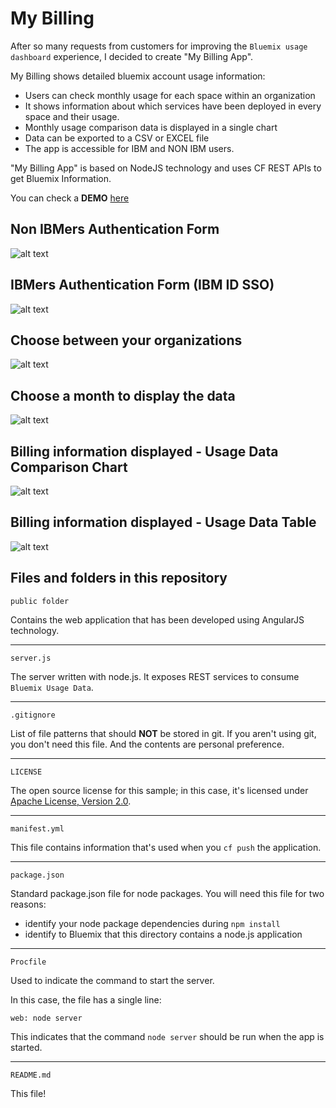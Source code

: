 My Billing
================================================================================

After so many requests from customers for improving the `Bluemix usage dashboard` experience, I decided to create "My Billing App".

My Billing shows detailed bluemix account usage information:

* Users can check monthly usage for each space within an organization
* It shows information about which services have been deployed in every space and their usage.
* Monthly usage comparison data is displayed in a single chart
* Data can be exported to a CSV or EXCEL file
* The app is accessible for IBM and NON IBM users.

"My Billing App" is based on NodeJS technology and uses CF REST APIs to get Bluemix Information.

You can check a **DEMO** [here](https://mybilling.mybluemix.net)

Non IBMers Authentication Form
--------------------------------------------------------------------------------

![alt text](https://media.github.ibm.com/user/42357/files/27ff8e7c-9e2d-11e7-88ad-1afba430794f)

IBMers Authentication Form (IBM ID SSO)
--------------------------------------------------------------------------------

![alt text](https://media.github.ibm.com/user/42357/files/2732f09c-9e2d-11e7-8c86-f33913766aae)

Choose between your organizations
--------------------------------------------------------------------------------

![alt text](https://media.github.ibm.com/user/42357/files/27aece6a-9e2d-11e7-8e9a-780687d214dc)


Choose a month to display the data
--------------------------------------------------------------------------------

![alt text](https://media.github.ibm.com/user/42357/files/28f3b4c0-9e2d-11e7-89a1-ad1a364f77b8)


Billing information displayed - Usage Data Comparison Chart
--------------------------------------------------------------------------------

![alt text](https://media.github.ibm.com/user/42357/files/28746ae4-9e2d-11e7-9260-7f043f63c868)


Billing information displayed - Usage Data Table
--------------------------------------------------------------------------------

![alt text](https://media.github.ibm.com/user/42357/files/296f6eb2-9e2d-11e7-8f59-21e359c773f9)


Files and folders in this repository
--------------------------------------------------------------------------------

`public folder`

Contains the web application that has been developed using AngularJS technology.

---

`server.js`

The server written with node.js. It exposes REST services to consume `Bluemix Usage Data`.

---

`.gitignore`

List of file patterns that should **NOT** be stored in git.  If you aren't using
git, you don't need this file.  And the contents are personal preference.

---

`LICENSE`

The open source license for this sample; in this case, it's licensed under
[Apache License, Version 2.0](http://www.apache.org/licenses/LICENSE-2.0).

---

`manifest.yml`

This file contains information that's used when you `cf push` the application.

---

`package.json`

Standard package.json file for node packages.  You will need this file for two
reasons:

* identify your node package dependencies during `npm install`
* identify to Bluemix that this directory contains a node.js application

---

`Procfile`

Used to indicate the command to start the server.

In this case, the file has a single line:

    web: node server

This indicates that the command `node server` should be run when the app is
started.

---

`README.md`

This file!
